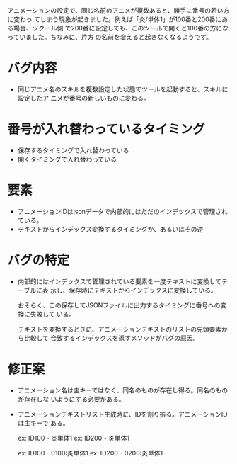 アニメーションの設定で、同じ名前のアニメが複数あると、勝手に番号の若い方に変わっ
てしまう現象が起きました。例えば「炎/単体1」が100番と200番にある場合、ツクール側
で200番に設定しても、このツールで開くと100番の方になっていました。ちなみに、片方
の名前を変えると起きなくなるようです。

# バグ内容
- 同じアニメ名のスキルを複数設定した状態でツールを起動すると、スキルに設定したア
  ニメが番号の新しいものに変わる。

# 番号が入れ替わっているタイミング
- 保存するタイミングで入れ替わっている
- 開くタイミングで入れ替わっている

# 要素
- アニメーションIDはjsonデータで内部的にはただのインデックスで管理されている。
- テキストからインデックス変換するタイミングか、あるいはその逆

# バグの特定
- 内部的にはインデックスで管理されている要素を一度テキストに変換してテーブルに表
  示し、保存時にテキストからインデックスに変換している。

  おそらく、この保存してJSONファイルに出力するタイミングに番号への変換に失敗して
  いる。

  テキストを変換するときに、アニメーションテキストのリストの先頭要素から比較して
  合致するインデックスを返すメソッドがバグの原因。

# 修正案
- アニメーション名は主キーではなく、同名のものが存在し得る。同名のものが存在しな
  いようにする必要がある。

- アニメーションテキストリスト生成時に、IDを割り振る。アニメーションIDは主キーで
  ある。

  ex: ID100 - 炎単体1
  ex: ID200 - 炎単体1

  ex: ID100 - 0100:炎単体1
  ex: ID200 - 0200:炎単体1

